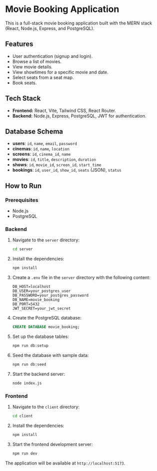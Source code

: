 
# Movie Booking Application

This is a full-stack movie booking application built with the MERN stack (React, Node.js, Express, and PostgreSQL).

## Features

*   User authentication (signup and login).
*   Browse a list of movies.
*   View movie details.
*   View showtimes for a specific movie and date.
*   Select seats from a seat map.
*   Book seats.

## Tech Stack

*   **Frontend:** React, Vite, Tailwind CSS, React Router.
*   **Backend:** Node.js, Express, PostgreSQL, JWT for authentication.

## Database Schema

*   **users**: `id`, `name`, `email`, `password`
*   **cinemas**: `id`, `name`, `location`
*   **screens**: `id`, `cinema_id`, `name`
*   **movies**: `id`, `title`, `description`, `duration`
*   **shows**: `id`, `movie_id`, `screen_id`, `start_time`
*   **bookings**: `id`, `user_id`, `show_id`, `seats` (JSON), `status`

## How to Run

### Prerequisites

*   Node.js
*   PostgreSQL

### Backend

1.  Navigate to the `server` directory:
    ```bash
    cd server
    ```
2.  Install the dependencies:
    ```bash
    npm install
    ```
3.  Create a `.env` file in the `server` directory with the following content:
    ```
    DB_HOST=localhost
    DB_USER=your_postgres_user
    DB_PASSWORD=your_postgres_password
    DB_NAME=movie_booking
    DB_PORT=5432
    JWT_SECRET=your_jwt_secret
    ```
4.  Create the PostgreSQL database:
    ```sql
    CREATE DATABASE movie_booking;
    ```
5.  Set up the database tables:
    ```bash
    npm run db:setup
    ```
6.  Seed the database with sample data:
    ```bash
    npm run db:seed
    ```
7.  Start the backend server:
    ```bash
    node index.js
    ```

### Frontend

1.  Navigate to the `client` directory:
    ```bash
    cd client
    ```
2.  Install the dependencies:
    ```bash
    npm install
    ```
3.  Start the frontend development server:
    ```bash
    npm run dev
    ```

The application will be available at `http://localhost:5173`.
